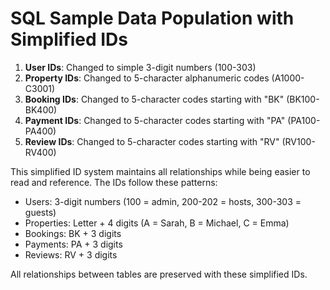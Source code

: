 # SQL Sample Data Population with Simplified IDs

1. **User IDs**: Changed to simple 3-digit numbers (100-303)
2. **Property IDs**: Changed to 5-character alphanumeric codes (A1000-C3001)
3. **Booking IDs**: Changed to 5-character codes starting with "BK" (BK100-BK400)
4. **Payment IDs**: Changed to 5-character codes starting with "PA" (PA100-PA400)
5. **Review IDs**: Changed to 5-character codes starting with "RV" (RV100-RV400)

This simplified ID system maintains all relationships while being easier to read and reference. The IDs follow these patterns:
- Users: 3-digit numbers (100 = admin, 200-202 = hosts, 300-303 = guests)
- Properties: Letter + 4 digits (A = Sarah, B = Michael, C = Emma)
- Bookings: BK + 3 digits
- Payments: PA + 3 digits
- Reviews: RV + 3 digits

All relationships between tables are preserved with these simplified IDs.